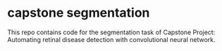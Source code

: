 # capstone segmentation
This repo contains code for the segmentation task of Capstone Project: Automating retinal disease detection with convolutional neural network. 
